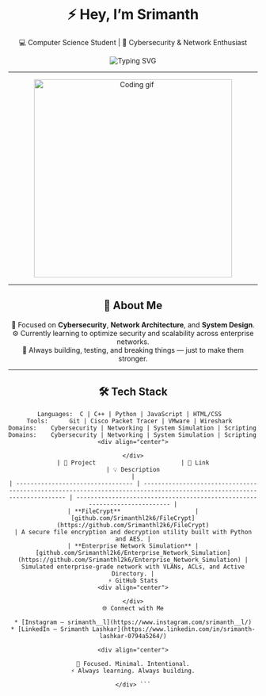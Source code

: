 <div align="center">

# ⚡️ **Hey, I’m Srimanth**  
💻 Computer Science Student | 🔐 Cybersecurity & Network Enthusiast  

![Typing SVG](https://readme-typing-svg.demolab.com?font=Fira+Code&duration=2500&pause=800&color=FF6EC7&center=true&vCenter=true&width=600&lines=Building+systems+that+don’t+break.;Securing+networks+that+shouldn’t+fail.;Always+debugging.+Never+done.)

---

<img src="https://media.tenor.com/qj8mHb6dM90AAAAC/coding.gif" width="400" alt="Coding gif">

---

## 🧠 About Me

🧩 Focused on **Cybersecurity**, **Network Architecture**, and **System Design**.  
⚙️ Currently learning to optimize security and scalability across enterprise networks.  
🧱 Always building, testing, and breaking things — just to make them stronger.

---

## 🛠️ Tech Stack

```text
Languages:  C | C++ | Python | JavaScript | HTML/CSS  
Tools:      Git | Cisco Packet Tracer | VMware | Wireshark  
Domains:    Cybersecurity | Networking | System Simulation | Scripting  
Domains:    Cybersecurity | Networking | System Simulation | Scripting  
<div align="center">

</div>
| 🧩 Project                        | 🔗 Link                                                                                                                | 💡 Description                                                             |
| --------------------------------- | ---------------------------------------------------------------------------------------------------------------------- | -------------------------------------------------------------------------- |
| **FileCrypt**                     | [github.com/Srimanthl2k6/FileCrypt](https://github.com/Srimanthl2k6/FileCrypt)                                         | A secure file encryption and decryption utility built with Python and AES. |
| **Enterprise Network Simulation** | [github.com/Srimanthl2k6/Enterprise_Network_Simulation](https://github.com/Srimanthl2k6/Enterprise_Network_Simulation) | Simulated enterprise-grade network with VLANs, ACLs, and Active Directory. |
⚡ GitHub Stats
<div align="center">

</div>
🌐 Connect with Me

* [Instagram – srimanth__l](https://www.instagram.com/srimanth__l/)
* [LinkedIn – Srimanth Lashkar](https://www.linkedin.com/in/srimanth-lashkar-0794a5264/)

<div align="center">

🩵 Focused. Minimal. Intentional.
⚡ Always learning. Always building.

</div> ```
